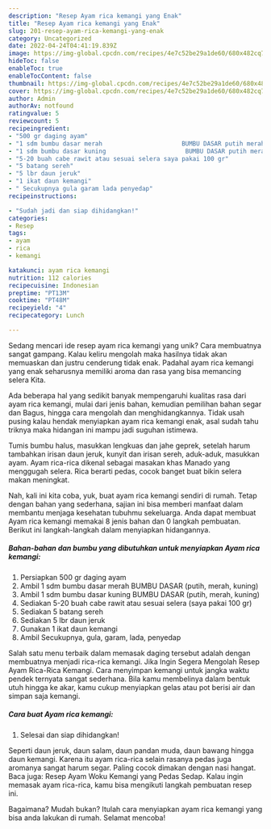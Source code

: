 ```yaml
---
description: "Resep Ayam rica kemangi yang Enak"
title: "Resep Ayam rica kemangi yang Enak"
slug: 201-resep-ayam-rica-kemangi-yang-enak
category: Uncategorized
date: 2022-04-24T04:41:19.839Z
image: https://img-global.cpcdn.com/recipes/4e7c52be29a1de60/680x482cq70/ayam-rica-kemangi-foto-resep-utama.jpg
hideToc: false
enableToc: true
enableTocContent: false
thumbnail: https://img-global.cpcdn.com/recipes/4e7c52be29a1de60/680x482cq70/ayam-rica-kemangi-foto-resep-utama.jpg
cover: https://img-global.cpcdn.com/recipes/4e7c52be29a1de60/680x482cq70/ayam-rica-kemangi-foto-resep-utama.jpg
author: Admin
authorAv: notfound
ratingvalue: 5
reviewcount: 5
recipeingredient:
- "500 gr daging ayam"
- "1 sdm bumbu dasar merah                      BUMBU DASAR putih merah kuning"
- "1 sdm bumbu dasar kuning                      BUMBU DASAR putih merah kuning"
- "5-20 buah cabe rawit atau sesuai selera saya pakai 100 gr"
- "5 batang sereh"
- "5 lbr daun jeruk"
- "1 ikat daun kemangi"
- " Secukupnya gula garam lada penyedap"
recipeinstructions:

- "Sudah jadi dan siap dihidangkan!"
categories:
- Resep
tags:
- ayam
- rica
- kemangi

katakunci: ayam rica kemangi 
nutrition: 112 calories
recipecuisine: Indonesian
preptime: "PT13M"
cooktime: "PT48M"
recipeyield: "4"
recipecategory: Lunch

---
```





Sedang mencari ide resep ayam rica kemangi yang unik? Cara membuatnya sangat gampang. Kalau keliru mengolah maka hasilnya tidak akan memuaskan dan justru cenderung tidak enak. Padahal ayam rica kemangi yang enak seharusnya memiliki aroma dan rasa yang bisa memancing selera Kita.





Ada beberapa hal yang sedikit banyak mempengaruhi kualitas rasa dari ayam rica kemangi, mulai dari jenis bahan, kemudian pemilihan bahan segar dan Bagus, hingga cara mengolah dan menghidangkannya. Tidak usah pusing kalau hendak menyiapkan ayam rica kemangi enak,      asal sudah tahu triknya maka hidangan ini mampu jadi suguhan istimewa.














Tumis bumbu halus, masukkan lengkuas dan jahe geprek, setelah harum tambahkan irisan daun jeruk, kunyit dan irisan sereh, aduk-aduk, masukkan ayam. Ayam rica-rica dikenal sebagai masakan khas Manado yang menggugah selera. Rica berarti pedas, cocok banget buat bikin selera makan meningkat.






Nah, kali ini kita coba, yuk, buat ayam rica kemangi sendiri di rumah. Tetap dengan bahan yang sederhana, sajian ini bisa memberi manfaat dalam membantu menjaga kesehatan tubuhmu sekeluarga. Anda dapat membuat Ayam rica kemangi memakai 8 jenis bahan dan 0 langkah pembuatan. Berikut ini langkah-langkah dalam menyiapkan hidangannya.

<!--inarticleads1-->

##### Bahan-bahan dan bumbu yang dibutuhkan untuk menyiapkan Ayam rica kemangi:

1. Persiapkan 500 gr daging ayam
1. Ambil 1 sdm bumbu dasar merah                      BUMBU DASAR (putih, merah, kuning)
1. Ambil 1 sdm bumbu dasar kuning                      BUMBU DASAR (putih, merah, kuning)
1. Sediakan 5-20 buah cabe rawit atau sesuai selera (saya pakai 100 gr)
1. Sediakan 5 batang sereh
1. Sediakan 5 lbr daun jeruk
1. Gunakan 1 ikat daun kemangi
1. Ambil  Secukupnya, gula, garam, lada, penyedap


Salah satu menu terbaik dalam memasak daging tersebut adalah dengan membuatnya menjadi rica-rica kemangi. Jika Ingin Segera Mengolah Resep Ayam Rica-Rica Kemangi. Cara menyimpan kemangi untuk jangka waktu pendek ternyata sangat sederhana. Bila kamu membelinya dalam bentuk utuh hingga ke akar, kamu cukup menyiapkan gelas atau pot berisi air dan simpan saja kemangi. 

<!--inarticleads2-->

##### Cara buat Ayam rica kemangi:


1. Selesai dan siap dihidangkan!

Seperti daun jeruk, daun salam, daun pandan muda, daun bawang hingga daun kemangi. Karena itu ayam rica-rica selain rasanya pedas juga aromanya sangat harum segar. Paling cocok dimakan dengan nasi hangat. Baca juga: Resep Ayam Woku Kemangi yang Pedas Sedap. Kalau ingin memasak ayam rica-rica, kamu bisa mengikuti langkah pembuatan resep ini. 

Bagaimana? Mudah bukan? Itulah cara menyiapkan ayam rica kemangi yang bisa anda lakukan di rumah. Selamat mencoba!

